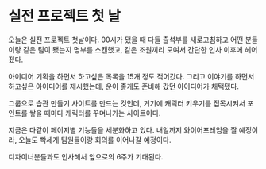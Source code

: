 # 실전 프로젝트 첫 날

오늘은 실전 프로젝트 첫날이다.
00시가 됐을 때 다들 출석부를 새로고침하고 어떤 분들이랑 같은 팀이 됐는지 명부를 스캔했고,
같은 조원끼리 모여서 간단한 인사 이후에 헤어졌다.

아이디어 기획을 하면서 하고싶은 목록을 15개 정도 적어갔다.
그리고 이야기를 하면서 하고싶은 아이디어를 제시했는데,
운이 좋게도 준비해 갔던 아이디어가 채택됐다.

그룹으로 습관 만들기 사이트를 만드는 것인데,
거기에 캐릭터 키우기를 접목시켜서 포인트를 쌓을 때마다 캐릭터를 꾸며나가는 사이트이다.

지금은 다같이 페이지별 기능들을 세분화하고 있다.
내일까지 와이어프레임을 짤 예정이라, 오늘도 빡세게 팀원들이랑 회의를 이어나갈 예정이다.

디자이너분들과도 인사해서 앞으로의 6주가 기대된다.